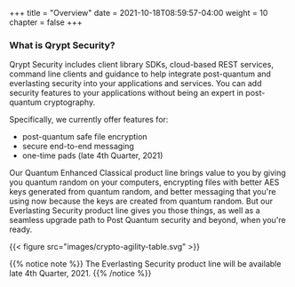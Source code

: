 +++
title = "Overview"
date = 2021-10-18T08:59:57-04:00
weight = 10
chapter = false
+++

### What is Qrypt Security?

Qrypt Security includes client library SDKs, cloud-based REST services, command line clients and guidance to help integrate post-quantum and everlasting security into your applications and services. You can add security features to your applications without being an expert in post-quantum cryptography. 

Specifically, we currently offer features for:

* post-quantum safe file encryption
* secure end-to-end messaging 
* one-time pads (late 4th Quarter, 2021)

Our Quantum Enhanced Classical product line brings value to you by giving you quantum random on your computers, encrypting files with better AES keys generated from quantum random, and better messaging that you're using now because the keys are created from quantum random. But our Everlasting Security product line gives you those things, as well as a seamless upgrade path to Post Quantum security and beyond, when you're ready.

{{< figure src="images/crypto-agility-table.svg" >}}

{{% notice note %}}
The Everlasting Security product line will be available late 4th Quarter, 2021.
{{% /notice %}}